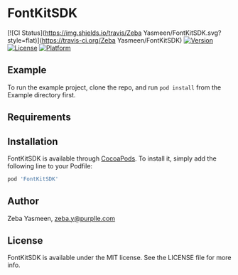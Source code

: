 # FontKitSDK

[![CI Status](https://img.shields.io/travis/Zeba Yasmeen/FontKitSDK.svg?style=flat)](https://travis-ci.org/Zeba Yasmeen/FontKitSDK)
[![Version](https://img.shields.io/cocoapods/v/FontKitSDK.svg?style=flat)](https://cocoapods.org/pods/FontKitSDK)
[![License](https://img.shields.io/cocoapods/l/FontKitSDK.svg?style=flat)](https://cocoapods.org/pods/FontKitSDK)
[![Platform](https://img.shields.io/cocoapods/p/FontKitSDK.svg?style=flat)](https://cocoapods.org/pods/FontKitSDK)

## Example

To run the example project, clone the repo, and run `pod install` from the Example directory first.

## Requirements

## Installation

FontKitSDK is available through [CocoaPods](https://cocoapods.org). To install
it, simply add the following line to your Podfile:

```ruby
pod 'FontKitSDK'
```

## Author

Zeba Yasmeen, zeba.y@purplle.com

## License

FontKitSDK is available under the MIT license. See the LICENSE file for more info.
